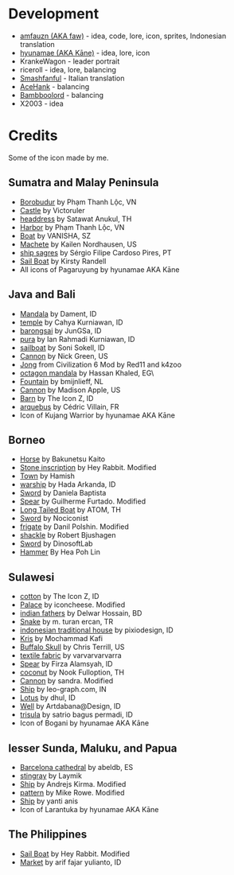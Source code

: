 # Development
* [amfauzn (AKA faw)](https://github.com/amfauzn) - idea, code, lore, icon, sprites, Indonesian translation
* [hyunamae (AKA Kāne)](https://github.com/hyunamae) - idea, lore, icon
* KrankeWagon - leader portrait
* riceroll - idea, lore, balancing
* [Smashfanful](https://github.com/Smashfanful) - Italian translation
* [AceHank](https://github.com/AceHank) - balancing
* [Bambboolord](https://github.com/RealBamboolord) - balancing
* X2003 - idea

# Credits
Some of the icon made by me.

## Sumatra and Malay Peninsula
- [Borobudur](https://thenounproject.com/icon/borobudur-2412861/) by Phạm Thanh Lộc, VN
- [Castle](https://thenounproject.com/icon/castle-3339601/) by Victoruler
- [headdress](https://thenounproject.com/icon/headdress-5125485/) by Satawat Anukul, TH
- [Harbor](https://thenounproject.com/icon/harbor-2322251/) by Phạm Thanh Lộc, VN
- [Boat](https://thenounproject.com/icon/boat-1998594/) by VANISHA, SZ
- [Machete](https://thenounproject.com/icon/machete-28359/) by Kailen Nordhausen, US
- [ship sagres](https://thenounproject.com/icon/ship-sagres-2381748/) by Sérgio Filipe Cardoso Pires, PT
- [Sail Boat](https://thenounproject.com/icon/sail-boat-6475/) by Kirsty Randell
- All icons of Pagaruyung by hyunamae AKA Kāne

## Java and Bali
- [Mandala](https://thenounproject.com/icon/mandala-2533520/) by Dament, ID
- [temple](https://thenounproject.com/icon/temple-5212638/) by Cahya Kurniawan, ID
- [barongsai](https://thenounproject.com/icon/barongsai-3178075/) by JunGSa, ID
- [pura](https://thenounproject.com/icon/pura-3366528/) by Ian Rahmadi Kurniawan, ID
- [sailboat](https://thenounproject.com/icon/sailboat-5396379/) by Soni Sokell, ID
- [Cannon](https://thenounproject.com/icon/cannon-3774/) by Nick Green, US
- [Jong](https://github.com/k4zoo/Civilization-6-Mod/blob/master/Images/UnitIcons/Jong.png) from Civilization 6 Mod by Red11 and k4zoo
- [octagon mandala](https://thenounproject.com/icon/octagon-mandala-2207922/) by Hassan Khaled, EG\
- [Fountain](https://thenounproject.com/icon/fountain-2089425/) by bmijnlieff, NL
- [Cannon](https://thenounproject.com/icon/cannon-1122662/) by Madison Apple, US
- [Barn](https://thenounproject.com/icon/barn-4574113/) by The Icon Z, ID
- [arquebus](https://thenounproject.com/icon/arquebus-2349021/) by Cédric Villain, FR
- Icon of Kujang Warrior by hyunamae AKA Kāne

## Borneo
- [Horse](https://thenounproject.com/icon/horse-1023745/) by Bakunetsu Kaito
- [Stone inscription](https://thenounproject.com/icon/stone-inscription-4704020/) by Hey Rabbit. Modified
- [Town](https://thenounproject.com/icon/town-631486/) by Hamish
- [warship](https://thenounproject.com/icon/warship-2048530/) by Hada Arkanda, ID
- [Sword](https://thenounproject.com/icon/sword-718406/) by Daniela Baptista
- [Spear](https://thenounproject.com/icon/spear-1215452/) by Guilherme Furtado. Modified
- [Long Tailed Boat](https://thenounproject.com/icon/long-tailed-boat-1764311/) by ATOM, TH
- [Sword](https://thenounproject.com/icon/sword-1547638/) by Nociconist
- [frigate](https://thenounproject.com/icon/frigate-4635884/) by Danil Polshin. Modified
- [shackle](https://thenounproject.com/icon/shackle-217216) by Robert Bjushagen
- [Sword](https://thenounproject.com/icon/sword-1173956/) by DinosoftLab
- [Hammer](https://thenounproject.com/search/?q=Hammer&i=667666) By Hea Poh Lin

## Sulawesi
- [cotton](https://thenounproject.com/icon/cotton-3849009/) by The Icon Z, ID
- [Palace](https://thenounproject.com/icon/palace-3758730/) by iconcheese. Modified
- [indian fathers](https://thenounproject.com/icon/indian-feathers-5736333/) by Delwar Hossain, BD
- [Snake](https://thenounproject.com/icon/snake-65620/) by m. turan ercan, TR
- [indonesian traditional house](https://thenounproject.com/icon/indonesian-traditional-house-3183413/) by pixiodesign, ID
- [Kris](https://thenounproject.com/icon/kris-1642662/) by Mochammad Kafi
- [Buffalo Skull](https://thenounproject.com/icon/buffalo-skull-15749/) by Chris Terrill, US
- [textile fabric](https://thenounproject.com/icon/textile-fabric-3961065/) by varvarvarvarra
- [Spear](https://thenounproject.com/icon/spear-3930031/) by Firza Alamsyah, ID
- [coconut](https://thenounproject.com/icon/coconut-2094460/) by Nook Fulloption, TH
- [Cannon](https://thenounproject.com/icon/cannon-1599554/) by sandra. Modified
- [Ship](https://thenounproject.com/icon/ship-1017575/) by leo-graph.com, IN
- [Lotus](https://thenounproject.com/icon/lotus-2011976/) by dhul, ID
- [Well](https://thenounproject.com/icon/well-1514882/) by Artdabana@Design, ID
- [trisula](https://thenounproject.com/icon/trisula-3547400/) by satrio bagus permadi, ID
- Icon of Bogani by hyunamae AKA Kāne

## lesser Sunda, Maluku, and Papua
- [Barcelona cathedral](https://thenounproject.com/icon/barcelona-cathedral-752630/) by abeldb, ES
- [stingray](https://thenounproject.com/icon/stingray-1078139/) by Laymik
- [Ship](https://thenounproject.com/icon/ship-3863477/) by Andrejs Kirma. Modified
- [pattern](https://thenounproject.com/icon/pattern-8749/) by Mike Rowe. Modified
- [Ship](https://thenounproject.com/icon/ship-1445537/) by yanti anis
- Icon of Larantuka by hyunamae AKA Kāne

## The Philippines
- [Sail Boat](https://thenounproject.com/icon/sail-boat-3564420/) by Hey Rabbit. Modified
- [Market](https://thenounproject.com/icon/market-1240092/) by arif fajar yulianto, ID